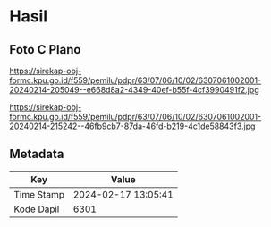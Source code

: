 # Hasil

## Foto C Plano

https://sirekap-obj-formc.kpu.go.id/f559/pemilu/pdpr/63/07/06/10/02/6307061002001-20240214-205049--e668d8a2-4349-40ef-b55f-4cf3990491f2.jpg

https://sirekap-obj-formc.kpu.go.id/f559/pemilu/pdpr/63/07/06/10/02/6307061002001-20240214-215242--46fb9cb7-87da-46fd-b219-4c1de58843f3.jpg


## Metadata

| Key        | Value               |
| ---------- | ------------------- |
| Time Stamp | 2024-02-17 13:05:41 |
| Kode Dapil | 6301                |



